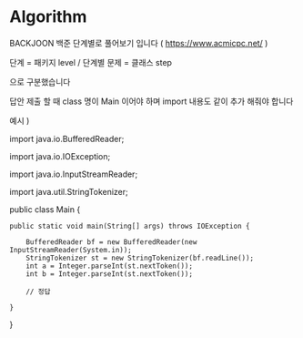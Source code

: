 # Algorithm

BACKJOON 백준 단계별로 풀어보기 입니다 ( https://www.acmicpc.net/ )

단계 = 패키지 level / 단계별 문제 = 클래스 step

으로 구분했습니다

답안 제출 할 때 class 명이 Main 이어야 하며 import 내용도 같이 추가 해줘야 합니다

예시 )

import java.io.BufferedReader;

import java.io.IOException;

import java.io.InputStreamReader;

import java.util.StringTokenizer;


public class Main {

    public static void main(String[] args) throws IOException {

        BufferedReader bf = new BufferedReader(new InputStreamReader(System.in));
        StringTokenizer st = new StringTokenizer(bf.readLine());
        int a = Integer.parseInt(st.nextToken());
        int b = Integer.parseInt(st.nextToken());

        // 정답

    }
}
